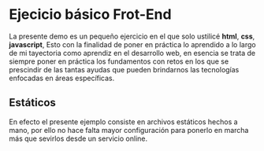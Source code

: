 # __Ejecicio básico Frot-End__

 La presente demo es un pequeño ejercicio en el que solo ustilicé __html__, __css__, __javascript__, Esto con la finalidad de poner en práctica lo aprendido a lo largo de mi tayectoria como aprendiz en el desarrollo web, en esencia se trata de siempre poner en práctica los fundamentos con retos en los que se prescindir de las tantas ayudas que pueden brindarnos las tecnologías enfocadas en áreas específicas.

## __Estáticos__
En efecto el presente ejemplo consiste en archivos estáticos hechos a mano, por ello no hace falta mayor configuración para ponerlo en marcha más que sevirlos desde un servicio online.
